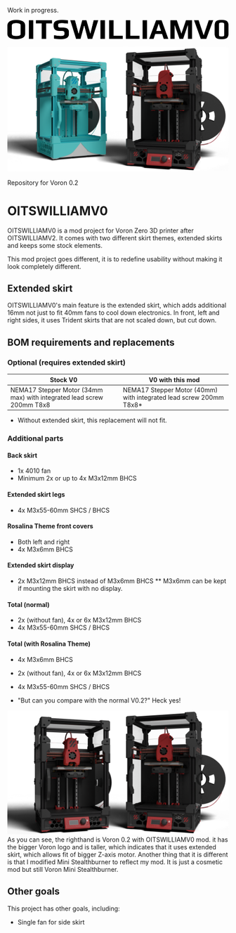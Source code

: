 Work in progress.

<p align=center>
    <a>
        <picture>
  <source media="(prefers-color-scheme: dark)" srcset="https://raw.githubusercontent.com/Bunny350/OITSWILLIAMV0/master/Media/Logos/logo-whitetext.svg">
  <source media="(prefers-color-scheme: light)" srcset="https://raw.githubusercontent.com/Bunny350/OITSWILLIAMV0/master/Media/Logos/logo.svg">
  <img alt="OITSWILLIAMV0" src="https://raw.githubusercontent.com/Bunny350/OITSWILLIAMV0/master/Media/Logos/logo.svg">
</picture>
    </a>
</p>

<img alt="Voron Zero printers with OITSWILLIAMV0 mods" src="https://raw.githubusercontent.com/Bunny350/OITSWILLIAMV0/For-V0.2/Media/OITSWILLIAMV0.png">

Repository for Voron 0.2

# OITSWILLIAMV0

OITSWILLIAMV0 is a mod project for Voron Zero 3D printer after OITSWILLIAMV2. It comes with two different skirt themes, extended skirts and keeps some stock elements.

This mod project goes different, it is to redefine usability without making it look completely different.

## Extended skirt
OITSWILLIAMV0's main feature is the extended skirt, which adds additional 16mm not just to fit 40mm fans to cool down electronics. In front, left and right sides, it uses Trident skirts that are not scaled down, but cut down.

## BOM requirements and replacements

### Optional (requires extended skirt)
| Stock V0  | V0 with this mod |
| ------------- | ------------- |
| NEMA17 Stepper Motor (34mm max) with integrated lead screw 200mm T8x8 | NEMA17 Stepper Motor (40mm) with integrated lead screw 200mm T8x8* |
* Without extended skirt, this replacement will not fit.

### Additional parts

#### Back skirt
* 1x 4010 fan
* Minimum 2x or up to 4x M3x12mm BHCS

#### Extended skirt legs
* 4x M3x55-60mm SHCS / BHCS

#### Rosalina Theme front covers
* Both left and right
* 4x M3x6mm BHCS

#### Extended skirt display
* 2x M3x12mm BHCS instead of M3x6mm BHCS
** M3x6mm can be kept if mounting the skirt with no display.

#### Total (normal)
* 2x (without fan), 4x or 6x M3x12mm BHCS
* 4x M3x55-60mm SHCS / BHCS

#### Total (with Rosalina Theme)
* 4x M3x6mm BHCS
* 2x (without fan), 4x or 6x M3x12mm BHCS
* 4x M3x55-60mm SHCS / BHCS

* "But can you compare with the normal V0.2?"
Heck yes!
<img alt="Stock Voron 0.2 and Voron 0.2 with OITSWILLIAMV0 mod" src="https://raw.githubusercontent.com/Bunny350/OITSWILLIAMV0/For-V0.2/Media/OITSWILLIAMV0-compare.png">
As you can see, the righthand is Voron 0.2 with OITSWILLIAMV0 mod. it has the bigger Voron logo and is taller, which indicates that it uses extended skirt, which allows fit of bigger Z-axis motor. Another thing that it is different is that I modified Mini Stealthburner to reflect my mod. It is just a cosmetic mod but still Voron Mini Stealthburner.

## Other goals
This project has other goals, including:
* Single fan for side skirt

